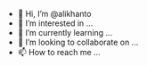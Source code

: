 - 👋 Hi, I’m @alikhanto
- 👀 I’m interested in ...
- 🌱 I’m currently learning ...
- 💞️ I’m looking to collaborate on ...
- 📫 How to reach me ...

<!---
alikhanto/alikhanto is a ✨ special ✨ repository because its `README.md` (this file) appears on your GitHub profile.
You can click the Preview link to take a look at your changes.
--->
